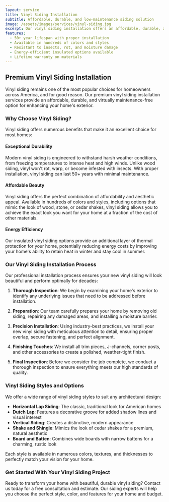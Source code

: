 ```yaml
---
layout: service
title: Vinyl Siding Installation
subtitle: Affordable, durable, and low-maintenance siding solution
image: /assets/images/services/vinyl-siding.jpg
excerpt: Our vinyl siding installation offers an affordable, durable, and virtually maintenance-free option for homeowners looking to enhance their home's exterior.
features:
  - 50+ year lifespan with proper installation
  - Available in hundreds of colors and styles
  - Resistant to insects, rot, and moisture damage
  - Energy-efficient insulated options available
  - Lifetime warranty on materials
---
```


## Premium Vinyl Siding Installation

Vinyl siding remains one of the most popular choices for homeowners across America, and for good reason. Our premium vinyl siding installation services provide an affordable, durable, and virtually maintenance-free option for enhancing your home's exterior.

### Why Choose Vinyl Siding?

Vinyl siding offers numerous benefits that make it an excellent choice for most homes:

#### Exceptional Durability

Modern vinyl siding is engineered to withstand harsh weather conditions, from freezing temperatures to intense heat and high winds. Unlike wood siding, vinyl won't rot, warp, or become infested with insects. With proper installation, vinyl siding can last 50+ years with minimal maintenance.

#### Affordable Beauty

Vinyl siding offers the perfect combination of affordability and aesthetic appeal. Available in hundreds of colors and styles, including options that mimic the look of wood, stone, or cedar shakes, vinyl siding allows you to achieve the exact look you want for your home at a fraction of the cost of other materials.

#### Energy Efficiency

Our insulated vinyl siding options provide an additional layer of thermal protection for your home, potentially reducing energy costs by improving your home's ability to retain heat in winter and stay cool in summer.

### Our Vinyl Siding Installation Process

Our professional installation process ensures your new vinyl siding will look beautiful and perform optimally for decades:

1. **Thorough Inspection**: We begin by examining your home's exterior to identify any underlying issues that need to be addressed before installation.

2. **Preparation**: Our team carefully prepares your home by removing old siding, repairing any damaged areas, and installing a moisture barrier.

3. **Precision Installation**: Using industry-best practices, we install your new vinyl siding with meticulous attention to detail, ensuring proper overlap, secure fastening, and perfect alignment.

4. **Finishing Touches**: We install all trim pieces, J-channels, corner posts, and other accessories to create a polished, weather-tight finish.

5. **Final Inspection**: Before we consider the job complete, we conduct a thorough inspection to ensure everything meets our high standards of quality.

### Vinyl Siding Styles and Options

We offer a wide range of vinyl siding styles to suit any architectural design:

- **Horizontal Lap Siding**: The classic, traditional look for American homes
- **Dutch Lap**: Features a decorative groove for added shadow lines and visual interest
- **Vertical Siding**: Creates a distinctive, modern appearance
- **Shake and Shingle**: Mimics the look of cedar shakes for a premium, natural aesthetic
- **Board and Batten**: Combines wide boards with narrow battens for a charming, rustic look

Each style is available in numerous colors, textures, and thicknesses to perfectly match your vision for your home.

### Get Started With Your Vinyl Siding Project

Ready to transform your home with beautiful, durable vinyl siding? Contact us today for a free consultation and estimate. Our siding experts will help you choose the perfect style, color, and features for your home and budget.

